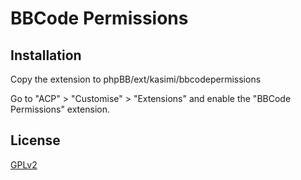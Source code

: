 # BBCode Permissions

## Installation

Copy the extension to phpBB/ext/kasimi/bbcodepermissions

Go to "ACP" > "Customise" > "Extensions" and enable the "BBCode Permissions" extension.

## License

[GPLv2](license.txt)
